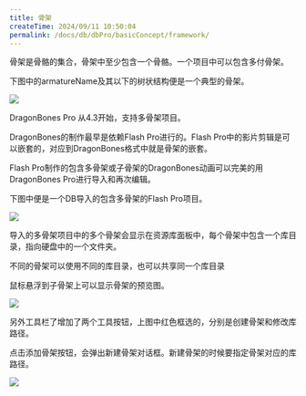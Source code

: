 ```yaml
---
title: 骨架
createTime: 2024/09/11 10:50:04
permalink: /docs/db/dbPro/basicConcept/framework/
---
```

骨架是骨骼的集合，骨架中至少包含一个骨骼。一个项目中可以包含多付骨架。

下图中的armatureName及其以下的树状结构便是一个典型的骨架。

![](5576af50e0f98.png)

DragonBones Pro 从4.3开始，支持多骨架项目。

DragonBones的制作最早是依赖Flash Pro进行的。Flash Pro中的影片剪辑是可以嵌套的，对应到DragonBones格式中就是骨架的嵌套。

Flash Pro制作的包含多骨架或子骨架的DragonBones动画可以完美的用DragonBones Pro进行导入和再次编辑。

下图中便是一个DB导入的包含多骨架的Flash Pro项目。

![](566538b0157d4.png)

导入的多骨架项目中的多个骨架会显示在资源库面板中，每个骨架中包含一个库目录，指向硬盘中的一个文件夹。

不同的骨架可以使用不同的库目录，也可以共享同一个库目录

鼠标悬浮到子骨架上可以显示骨架的预览图。

![](56653d3bd7b5e.png)

另外工具栏了增加了两个工具按钮，上图中红色框选的，分别是创建骨架和修改库路径。

点击添加骨架按钮，会弹出新建骨架对话框。新建骨架的时候要指定骨架对应的库路径。

![](566538afd7dc6.png)
